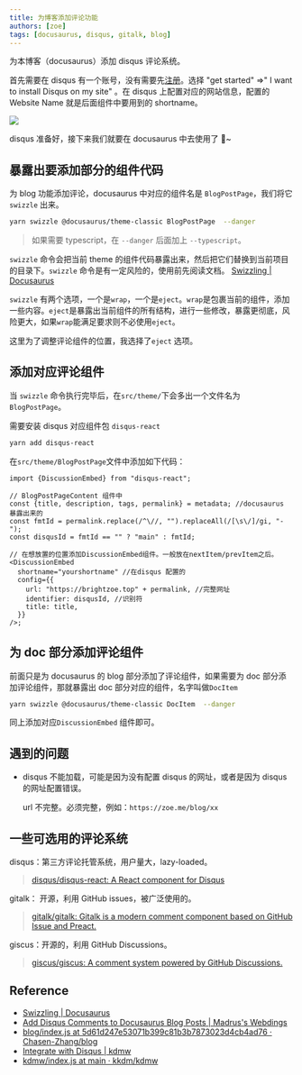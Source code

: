 ```yaml
---
title: 为博客添加评论功能
authors: [zoe]
tags: [docusaurus, disqus, gitalk, blog]
---
```


为本博客（docusaurus）添加 disqus 评论系统。

首先需要在 disqus 有一个账号，没有需要先[注册](https://disqus.com/)。选择 "get started" =>" I want to install Disqus on my site" 。在 disqus 上配置对应的网站信息，配置的 Website Name 就是后面组件中要用到的 shortname。

<!--truncate-->

![](https://s2.loli.net/2022/06/20/kTYx62bD4oc5KaP.png)

disqus 准备好，接下来我们就要在 docusaurus 中去使用了 🐾~

## 暴露出要添加部分的组件代码

为 blog 功能添加评论，docusaurus 中对应的组件名是 `BlogPostPage`，我们将它 `swizzle` 出来。

```bash
yarn swizzle @docusaurus/theme-classic BlogPostPage  --danger
```

> 如果需要 typescript，在 `--danger` 后面加上 `--typescript`。

`swizzle` 命令会把当前 theme 的组件代码暴露出来，然后把它们替换到当前项目的目录下。`swizzle` 命令是有一定风险的，使用前先阅读文档。 [Swizzling | Docusaurus](https://docusaurus.io/docs/next/swizzling)

`swizzle` 有两个选项，一个是`wrap`，一个是`eject`。`wrap`是包裹当前的组件，添加一些内容。`eject`是暴露出当前组件的所有结构，进行一些修改，暴露更彻底，风险更大，如果`wrap`能满足要求则不必使用`eject`。

这里为了调整评论组件的位置，我选择了`eject` 选项。

## 添加对应评论组件

当 `swizzle` 命令执行完毕后，在`src/theme/`下会多出一个文件名为`BlogPostPage`。

需要安装 disqus 对应组件包 `disqus-react`

```bash
yarn add disqus-react
```

在`src/theme/BlogPostPage`文件中添加如下代码：

```tsx
import {DiscussionEmbed} from "disqus-react";

// BlogPostPageContent 组件中
const {title, description, tags, permalink} = metadata; //docusaurus 暴露出来的
const fmtId = permalink.replace(/^\//, "").replaceAll(/[\s\/]/gi, "-");
const disqusId = fmtId == "" ? "main" : fmtId;

// 在想放置的位置添加DiscussionEmbed组件。一般放在nextItem/prevItem之后。
<DiscussionEmbed
  shortname="yourshortname" //在disqus 配置的
  config={{
    url: "https://brightzoe.top" + permalink, //完整网址
    identifier: disqusId, //识别符
    title: title,
  }}
/>;
```

## 为 doc 部分添加评论组件

前面只是为 docusaurus 的 blog 部分添加了评论组件，如果需要为 doc 部分添加评论组件，那就暴露出 doc 部分对应的组件，名字叫做`DocItem`

```bash
yarn swizzle @docusaurus/theme-classic DocItem  --danger
```

同上添加对应`DiscussionEmbed` 组件即可。

## 遇到的问题

- disqus 不能加载，可能是因为没有配置 disqus 的网址，或者是因为 disqus 的网址配置错误。

  url 不完整。必须完整，例如：`https://zoe.me/blog/xx`

## 一些可选用的评论系统

disqus：第三方评论托管系统，用户量大，lazy-loaded。

> [disqus/disqus-react: A React component for Disqus](https://github.com/disqus/disqus-react)

gitalk： 开源，利用 GitHub issues，被广泛使用的。

> [gitalk/gitalk: Gitalk is a modern comment component based on GitHub Issue and Preact.](https://github.com/gitalk/gitalk)

giscus：开源的，利用 GitHub Discussions。

> [giscus/giscus: A comment system powered by GitHub Discussions.](https://github.com/giscus/giscus)

## Reference

- [Swizzling | Docusaurus](https://docusaurus.io/docs/swizzling#ejecting)
- [Add Disqus Comments to Docusaurus Blog Posts | Madrus's Webdings](https://madrus4u.com/blog/blog-comments#prepare-the-frontmatter)
- [blog/index.js at 5d61d247e53071b399c81b3b7873023d4cb4ad76 · Chasen-Zhang/blog](https://github.com/Chasen-Zhang/blog/blob/5d61d247e53071b399c81b3b7873023d4cb4ad76/src/theme/BlogPostPage/index.js)
- [Integrate with Disqus | kdmw](https://kdmw.dev/docusaurus/disqus-integration)
- [kdmw/index.js at main · kkdm/kdmw](https://github.com/kkdm/kdmw/blob/main/src/theme/DocItem/index.js)

